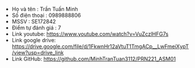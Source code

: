 - Họ và tên : Trần Tuấn Minh
- Số điện thoại : 0989888806
- MSSV : SE172842
- Điểm tự đánh giá : 7
- Link youtube: https://www.youtube.com/watch?v=VuZczlHFG7s
- Link google drive: https://drive.google.com/file/d/1FkwnHr12aVtuT1TmgACp__LwFmeiXypT/view?usp=drive_link
- Link GitHub: https://github.com/MinhTranTuan3112/PRN221_ASM01